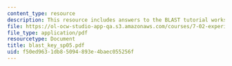 ```yaml
---
content_type: resource
description: This resource includes answers to the BLAST tutorial worksheet.
file: https://ol-ocw-studio-app-qa.s3.amazonaws.com/courses/7-02-experimental-biology-communication-spring-2005/f50ed9631db85094893e4baec055256f_blast_key_sp05.pdf
file_type: application/pdf
resourcetype: Document
title: blast_key_sp05.pdf
uid: f50ed963-1db8-5094-893e-4baec055256f
---
```


